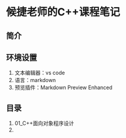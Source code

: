 # 候捷老师的C++课程笔记

## 简介

## 环境设置
1. 文本编辑器：vs code 
2. 语言：markdown
3. 预览插件：Markdown Preview Enhanced

## 目录
1. 01_C++面向对象程序设计
2. 